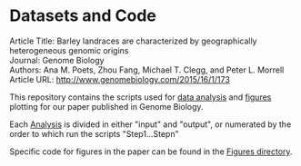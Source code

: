 Datasets and Code
==================

Article Title: Barley landraces are characterized by geographically heterogeneous genomic origins  
Journal: Genome Biology  
Authors: Ana M. Poets, Zhou Fang, Michael T. Clegg, and Peter L. Morrell  
Article URL: <http://www.genomebiology.com/2015/16/1/173>

This repository contains the scripts used for [data analysis](Analysis) and [figures](Figures) plotting for our paper published in Genome Biology.

Each [Analysis](Analysis) is divided in either "input" and "output", or numerated by the order to which run the scripts "Step1...Stepn"

Specific code for figures in the paper can be found in the [Figures directory](Figures).
